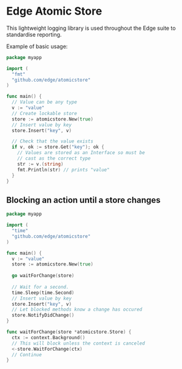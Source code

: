 # Edge Atomic Store

This lightweight logging library is used throughout the Edge suite to standardise reporting.

Example of basic usage:

```go
package myapp

import (
  "fmt"
  "github.com/edge/atomicstore"
)

func main() {
  // Value can be any type
  v := "value"
  // Create lockable store
  store := atomicstore.New(true)
  // Insert value by key
  store.Insert("key", v)

  // Check that the value exists
  if v, ok := store.Get("key"); ok {
    // Values are stored as an Interface so must be
    // cast as the correct type
    str := v.(string)
    fmt.Println(str) // prints "value"
  }
}
```

## Blocking an action until a store changes

```go
package myapp

import (
  "time"
  "github.com/edge/atomicstore"
)

func main() {
  v := "value"
  store := atomicstore.New(true)
  
  go waitForChange(store)
  
  // Wait for a second.
  time.Sleep(time.Second)
  // Insert value by key
  store.Insert("key", v)
  // Let blocked methods know a change has occured
  store.NotifyDidChange()
}

func waitForChange(store *atomicstore.Store) {
  ctx := context.Background()
  // This will block unless the context is canceled
  <-store.WaitForChange(ctx)
  // Continue
}
```
